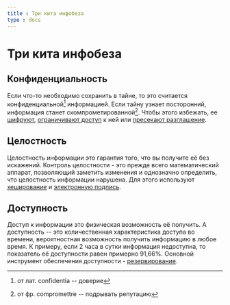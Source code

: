 ```yaml
---
title : Три кита инфобеза
type : docs
---
```

# Три кита инфобеза

## Конфиденциальность

Если что-то необходимо сохранить в тайне, то это считается конфиденциальной[^1] информацией. Если тайну узнает посторонний, информация станет скомпрометированной[^2].  Чтобы этого избежать, ее [шифруют](/infosecurity/crypto), [ограничивают доступ](/infosecurity/AC) к ней или [пресекают разглашение](/infosecurity/DLP).

## Целостность

Целостность информации это гарантия того, что вы получите её без искажений. Контроль целостности - это прежде всего математический аппарат, позволяющий заметить изменения и однозначно определить, что целостность информации нарушена. Для этого используют [хеширование](/infosecurity/hash) и [электронную подпись](/infosecurity/signature).

## Доступность

Доступ к информации это физическая возможность её получить. А доступность -- это количественная характеристика доступа во времени, вероятностная возможность получить информацию в любое время. К примеру, если 2 часа в сутки информация недоступна, то показатель её доступности равен примерно 91,66%. Основной инструмент обеспечения доступности - [резервирование](/infosecurity/backup).

[^1]: от лат. confidentia -- доверие
[^2]: от фр. compromettre -- подрывать репутацию